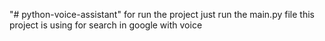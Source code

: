 "# python-voice-assistant" 
for run the project just run the main.py file
this project is using for search in google with voice 

